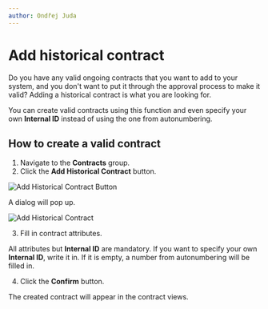 ```yaml
---
author: Ondřej Juda
---
```


# Add historical contract

Do you have any valid ongoing contracts that you want to add to your system, and you don't want to put it through the approval process to make it valid? Adding a historical contract is what you are looking for.

You can create valid contracts using this function and even specify your own **Internal ID** instead of using the one from autonumbering.

## How to create a valid contract

1. Navigate to the **Contracts** group.
2. Click the **Add Historical Contract** button.

![Add Historical Contract Button](/.attachments/ModelDrivenAppUserGuide/Contract/add-historical-contract-1.png)

A dialog will pop up.

![Add Historical Contract](/.attachments/ModelDrivenAppUserGuide/Contract/add-historical-contract-2.png)

3. Fill in contract attributes. 

All attributes but **Internal ID** are mandatory. If you want to specify your own **Internal ID**, write it in. If it is empty, a number from autonumbering will be filled in.

4. Click the **Confirm** button.

The created contract will appear in the contract views.